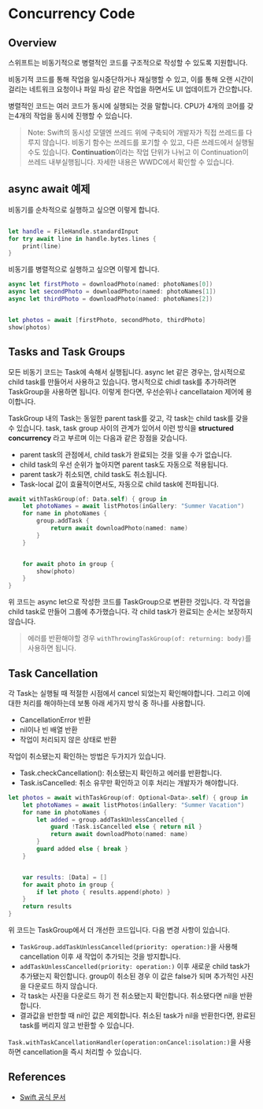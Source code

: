 # Concurrency Code


## Overview

스위프트는 비동기적으로 병렬적인 코드를 구조적으로 작성할 수 있도록 지원합니다. 

비동기적 코드를 통해 작업을 일시중단하거나 재실행할 수 있고,
이를 통해 오랜 시간이 걸리는 네트워크 요청이나 파일 파싱 같은 작업을 하면서도 UI 업데이트가 간으합니다. 

병렬적인 코드는 여러 코드가 동시에 실행되는 것을 말합니다. CPU가 4개의 코어를 갖는4개의 작업을 동시에 진행할 수 있습니다.

 > Note:
 Swift의 동시성 모델엔 쓰레드 위에 구축되어 개발자가 직접 쓰레드를 다루지 않습니다.
 비동기 함수는 쓰레드를 포기할 수 있고, 다른 쓰레드에서 실행될 수도 있습니다.
 **Continuation**이라는 작업 단위가 나뉘고 이 Continuation이 쓰레드 내부실행됩니다. 
자세한 내용은 WWDC에서 확인할 수 있습니다. 

## async await 예제

비동기를 순차적으로 실행하고 싶으면 이렇게 합니다. 

```swift 

let handle = FileHandle.standardInput
for try await line in handle.bytes.lines {
    print(line)
}

```

비동기를 병렬적으로 실행하고 싶으면 이렇게 합니다. 

```swift 
async let firstPhoto = downloadPhoto(named: photoNames[0])
async let secondPhoto = downloadPhoto(named: photoNames[1])
async let thirdPhoto = downloadPhoto(named: photoNames[2])


let photos = await [firstPhoto, secondPhoto, thirdPhoto]
show(photos)
```


## Tasks and Task Groups 

모든 비동기 코드는 Task에 속해서 실행됩니다. async let 같은 경우는, 암시적으로 child task를 만들어서 사용하고 있습니다. 명시적으로 chidl task를 추가하려면 TaskGroup을 사용하면 됩니다. 이렇게 한다면, 우선순위나 cancellataion 제어에 용이합니다.

TaskGroup 내의 Task는 동일한 parent task를 갖고, 각 task는 child task를 갖을 수 있습니다. task, task group 사이의 관계가 있어서 이런 방식을 **structured concurrency** 라고 부르며 이는 다음과 같은 장점을 갖습니다.  

- parent task의 관점에서, child task가 완료되는 것을 잊을 수가 없습니다. 
- child task의 우선 순위가 높아지면 parent task도 자동으로 적용됩니다.
- parent task가 취소되면, child task도 취소됩니다.
- Task-local 값이 효율적이면서도, 자동으로 child task에 전파됩니다.  

```swift
await withTaskGroup(of: Data.self) { group in
    let photoNames = await listPhotos(inGallery: "Summer Vacation")
    for name in photoNames {
        group.addTask {
            return await downloadPhoto(named: name)
        }
    }


    for await photo in group {
        show(photo)
    }
}
```

위 코드는 async let으로 작성한 코드를 TaskGroup으로 변환한 것입니다. 각 작업을 child task로 만들어 그룹에 추가했습니다. 각 child task가 완료되는 순서는 보장하지 않습니다.

> 에러를 반환해야할 경우 ``withThrowingTaskGroup(of: returning: body)``를 사용하면 됩니다. 

## Task Cancellation

각 Task는 실행될 때 적절한 시점에서 cancel 되었는지 확인해야합니다. 그리고 이에 대한 처리를 해야하는데 보통 아래 세가지 방식 중 하나를 사용합니다.  

- CancellationError 반환 
- nil이나 빈 배열 반환 
- 작업이 처리되지 않은 상태로 반환

작업이 취소됐는지 확인하는 방법은 두가지가 있습니다.
- Task.checkCancellation(): 취소됐는지 확인하고 에러를 반환합니다. 
- Task.isCancelled: 취소 유무만 확인하고 이후 처리는 개발자가 해야합니다. 

```swift
let photos = await withTaskGroup(of: Optional<Data>.self) { group in
    let photoNames = await listPhotos(inGallery: "Summer Vacation")
    for name in photoNames {
        let added = group.addTaskUnlessCancelled {
            guard !Task.isCancelled else { return nil }
            return await downloadPhoto(named: name)
        }
        guard added else { break }
    }


    var results: [Data] = []
    for await photo in group {
        if let photo { results.append(photo) }
    }
    return results
}
```

위 코드는 TaskGroup에서 더 개선한 코드입니다. 다음 변경 사항이 있습니다. 

- `TaskGroup.addTaskUnlessCancelled(priority: operation:)`을 사용해 cancellation 이후 새 작업이 추가되는 것을 방지합니다. 
- `addTaskUnlessCancelled(priority: operation:)` 이후 새로운 child task가 추가됐는지 확인합니다. group이 취소된 경우 이 값은 false가 되며 추가적인 사진을 다운로드 하지 않습니다. 
- 각 task는 사진을 다운로드 하기 전 취소됐는지 확인합니다. 취소됐다면 nil을 반환합니다. 
- 결과값을 반한할 때 nil인 값은 제외합니다. 취소된 task가 nil을 반환한다면, 완료된 task를 버리지 않고 반환할 수 있습니다.

`Task.withTaskCancellationHandler(operation:onCancel:isolation:)`을 사용하면 cancellation을 즉시 처리할 수 있습니다. 



## References

- [Swift 공식 문서](https://docs.swift.org/swift-book/documentation/the-swift-programming-language/concurrency/)

